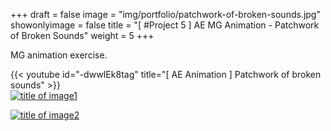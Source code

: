 +++
draft = false
image = "img/portfolio/patchwork-of-broken-sounds.jpg"
showonlyimage = false
title = "[ #Project 5 ] AE MG Animation - Patchwork of Broken Sounds"
weight = 5
+++

MG animation exercise.

{{< youtube id="-dwwIEk8tag" title="[ AE Animation ] Patchwork of broken sounds" >}}
\
[![title of image1][1]][1]

[![title of image2][2]][2]

[1]: /img/portfolio/patchwork-of-broken-sounds-1.png
[2]: /img/portfolio/patchwork-of-broken-sounds-2.png
